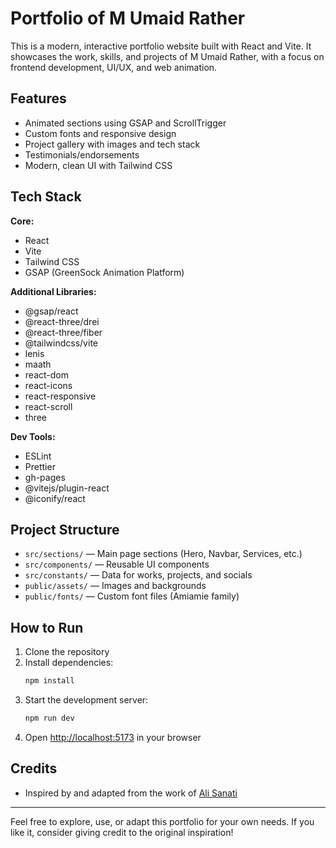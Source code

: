 # Portfolio of M Umaid Rather

This is a modern, interactive portfolio website built with React and Vite. It showcases the work, skills, and projects of M Umaid Rather, with a focus on frontend development, UI/UX, and web animation.

## Features

- Animated sections using GSAP and ScrollTrigger
- Custom fonts and responsive design
- Project gallery with images and tech stack
- Testimonials/endorsements
- Modern, clean UI with Tailwind CSS

## Tech Stack

**Core:**

- React
- Vite
- Tailwind CSS
- GSAP (GreenSock Animation Platform)

**Additional Libraries:**

- @gsap/react
- @react-three/drei
- @react-three/fiber
- @tailwindcss/vite
- lenis
- maath
- react-dom
- react-icons
- react-responsive
- react-scroll
- three

**Dev Tools:**

- ESLint
- Prettier
- gh-pages
- @vitejs/plugin-react
- @iconify/react

## Project Structure

- `src/sections/` — Main page sections (Hero, Navbar, Services, etc.)
- `src/components/` — Reusable UI components
- `src/constants/` — Data for works, projects, and socials
- `public/assets/` — Images and backgrounds
- `public/fonts/` — Custom font files (Amiamie family)

## How to Run

1. Clone the repository
2. Install dependencies:
   ```sh
   npm install
   ```
3. Start the development server:
   ```sh
   npm run dev
   ```
4. Open [http://localhost:5173](http://localhost:5173) in your browser

## Credits

- Inspired by and adapted from the work of [Ali Sanati](https://github.com/Ali-Sanati)

---

Feel free to explore, use, or adapt this portfolio for your own needs. If you like it, consider giving credit to the original inspiration!
